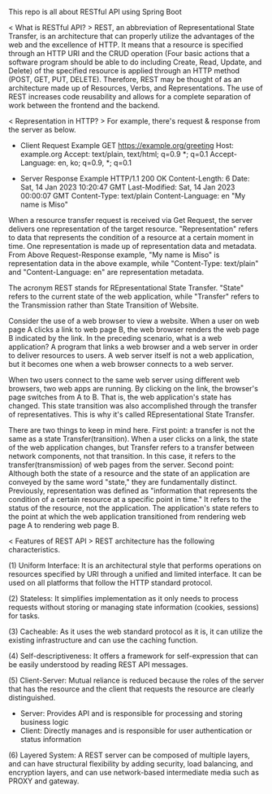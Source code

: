 This repo is all about RESTful API using Spring Boot

< What is RESTful API? >
REST, an abbreviation of Representational State Transfer, is an architecture that can properly utilize the advantages of the web and the excellence of HTTP. It means that a resource is specified through an HTTP URI and the CRUD operation (Four basic actions that a software program should be able to do including Create, Read, Update, and Delete) of the specified resource is applied through an HTTP method (POST, GET, PUT, DELETE).
Therefore, REST may be thought of as an architecture made up of Resources, Verbs, and Representations. The use of REST increases code reusability and allows for a complete separation of work between the frontend and the backend.

< Representation in HTTP? >
For example, there's request & response from the server as below.

  - Client Request Example
  GET https://example.org/greeting
  Host: example.org
  Accept: text/plain, text/html; q=0.9 *; q=0.1
  Accept-Language: en, ko; q=0.9, *; q=0.1
  
  - Server Response Example 
  HTTP/1.1 200 OK
  Content-Length: 6
  Date: Sat, 14 Jan 2023 10:20:47 GMT
  Last-Modified: Sat, 14 Jan 2023 00:00:07 GMT
  Content-Type: text/plain
  Content-Language: en
  "My name is Miso"
  
When a resource transfer request is received via Get Request, the server delivers one representation of the target resource.
"Representation" refers to data that represents the condition of a resource at a certain moment in time. One representation is made up of representation data and metadata. 
From Above Request-Response example, "My name is Miso" is representation data in the above example, while "Content-Type: text/plain" and "Content-Language: en" are representation metadata.

The acronym REST stands for REpresentational State Transfer. "State" refers to the current state of the web application, while "Transfer" refers to the Transmission rather than State Transition of Website.

Consider the use of a web browser to view a website. When a user on web page A clicks a link to web page B, the web browser renders the web page B indicated by the link.
In the preceding scenario, what is a web application? A program that links a web browser and a web server in order to deliver resources to users. A web server itself is not a web application, but it becomes one when a web browser connects to a web server. 

When two users connect to the same web server using different web browsers, two web apps are running.
By clicking on the link, the browser's page switches from A to B. That is, the web application's state has changed. This state transition was also accomplished through the transfer of representatives. This is why it's called REpresentational State Transfer.

There are two things to keep in mind here.
First point: a transfer is not the same as a state Transfer(transition). When a user clicks on a link, the state of the web application changes, but Transfer refers to a transfer between network components, not that transition. In this case, it refers to the transfer(transmission) of web pages from the server.
Second point: Although both the state of a resource and the state of an application are conveyed by the same word "state," they are fundamentally distinct. Previously, representation was defined as "information that represents the condition of a certain resource at a specific point in time." It refers to the status of the resource, not the application. The application's state refers to the point at which the web application transitioned from rendering web page A to rendering web page B.

< Features of REST API >
REST architecture has the following characteristics.

  (1) Uniform Interface: 
  It is an architectural style that performs operations on resources specified by URI through a unified and limited interface. It can be used on all platforms that follow the HTTP standard protocol.

  (2) Stateless: 
  It simplifies implementation as it only needs to process requests without storing or managing state information (cookies, sessions) for tasks.

  (3) Cacheable:
  As it uses the web standard protocol as it is, it can utilize the existing infrastructure and can use the caching function.

  (4) Self-descriptiveness:
  It offers a framework for self-expression that can be easily understood by reading REST API messages.

  (5) Client-Server:
  Mutual reliance is reduced because the roles of the server that has the resource and the client that requests the resource are clearly distinguished.
   - Server: Provides API and is responsible for processing and storing business logic
   - Client: Directly manages and is responsible for user authentication or status information

  (6) Layered System:
  A REST server can be composed of multiple layers, and can have structural flexibility by adding security, load balancing, and encryption layers, and can use network-based intermediate media such as PROXY and gateway.

